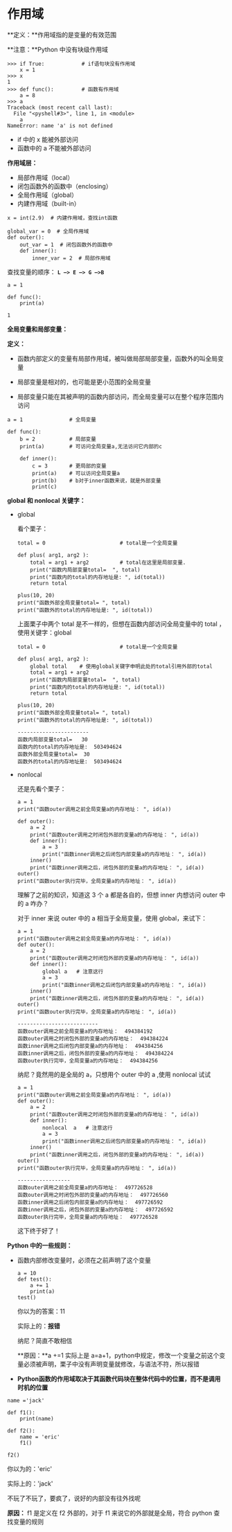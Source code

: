 # 作用域

**定义：**作用域指的是变量的有效范围

**注意：**Python 中没有块级作用域

```
>>> if True:            # if语句块没有作用域
    x = 1   
>>> x
1
>>> def func():         # 函数有作用域
    a = 8   
>>> a
Traceback (most recent call last):
  File "<pyshell#3>", line 1, in <module>
    a
NameError: name 'a' is not defined
```

+ if 中的 x 能被外部访问
+ 函数中的 a 不能被外部访问

**作用域层：**

+ 局部作用域（local）
+ 闭包函数外的函数中（enclosing）
+ 全局作用域（global）
+ 内建作用域（built-in）

```
x = int(2.9)  # 内建作用域，查找int函数

global_var = 0  # 全局作用域
def outer():
    out_var = 1  # 闭包函数外的函数中
    def inner():
        inner_var = 2  # 局部作用域
```

查找变量的顺序： **`L –> E –> G –>B`** 

```
a = 1

def func():
    print(a)

1
```

**全局变量和局部变量：**

**定义：**

+ 函数内部定义的变量有局部作用域，被叫做局部局部变量，函数外的叫全局变量

+ 局部变量是相对的，也可能是更小范围的全局变量

+ 局部变量只能在其被声明的函数内部访问，而全局变量可以在整个程序范围内访问 

```
a = 1               # 全局变量

def func():
    b = 2           # 局部变量
    print(a)        # 可访问全局变量a,无法访问它内部的c

    def inner():
        c = 3       # 更局部的变量
        print(a)    # 可以访问全局变量a
        print(b)    # b对于inner函数来说，就是外部变量
        print(c)
```

**global 和 nonlocal 关键字：**

+ global

  看个栗子：

  ```
  total = 0                        # total是一个全局变量
  
  def plus( arg1, arg2 ):
      total = arg1 + arg2          # total在这里是局部变量.
      print("函数内局部变量total=  ", total)
      print("函数内的total的内存地址是: ", id(total))
      return total
  
  plus(10, 20)
  print("函数外部全局变量total= ", total)
  print("函数外的total的内存地址是: ", id(total))
  ```

  上面栗子中两个 total 是不一样的，但想在函数内部访问全局变量中的 total ，使用关键字：global

  ```
  total = 0                        # total是一个全局变量
  
  def plus( arg1, arg2 ):
      global total    # 使用global关键字申明此处的total引用外部的total
      total = arg1 + arg2          
      print("函数内局部变量total=  ", total)
      print("函数内的total的内存地址是: ", id(total))
      return total
  
  plus(10, 20)
  print("函数外部全局变量total= ", total)
  print("函数外的total的内存地址是: ", id(total))
  
  -----------------------
  函数内局部变量total=   30
  函数内的total的内存地址是:  503494624
  函数外部全局变量total=  30
  函数外的total的内存地址是:  503494624
  ```

+ nonlocal 

  还是先看个栗子：

  ```
  a = 1
  print("函数outer调用之前全局变量a的内存地址： ", id(a))
  
  def outer():
      a = 2
      print("函数outer调用之时闭包外部的变量a的内存地址： ", id(a))
      def inner():
          a = 3
          print("函数inner调用之后闭包内部变量a的内存地址： ", id(a))
      inner()
      print("函数inner调用之后，闭包外部的变量a的内存地址： ", id(a))
  outer()
  print("函数outer执行完毕，全局变量a的内存地址： ", id(a))
  ```

  理解了之前的知识，知道这 3 个 a 都是各自的，但想 inner 内想访问 outer 中的 a 咋办？

  对于 inner 来说 outer 中的 a 相当于全局变量，使用 global，来试下：

  ```
  a = 1
  print("函数outer调用之前全局变量a的内存地址： ", id(a))
  def outer():
      a = 2
      print("函数outer调用之时闭包外部的变量a的内存地址： ", id(a))
      def inner():
          global a   # 注意这行
          a = 3
          print("函数inner调用之后闭包内部变量a的内存地址： ", id(a))
      inner()
      print("函数inner调用之后，闭包外部的变量a的内存地址： ", id(a))
  outer()
  print("函数outer执行完毕，全局变量a的内存地址： ", id(a))
  
  --------------------------
  函数outer调用之前全局变量a的内存地址：  494384192
  函数outer调用之时闭包外部的变量a的内存地址：  494384224
  函数inner调用之后闭包内部变量a的内存地址：  494384256
  函数inner调用之后，闭包外部的变量a的内存地址：  494384224
  函数outer执行完毕，全局变量a的内存地址：  494384256
  ```

  纳尼？竟然用的是全局的 a，只想用个 outer 中的 a ,使用 nonlocal 试试

  ```
  a = 1
  print("函数outer调用之前全局变量a的内存地址： ", id(a))
  def outer():
      a = 2
      print("函数outer调用之时闭包外部的变量a的内存地址： ", id(a))
      def inner():
          nonlocal  a   # 注意这行
          a = 3
          print("函数inner调用之后闭包内部变量a的内存地址： ", id(a))
      inner()
      print("函数inner调用之后，闭包外部的变量a的内存地址： ", id(a))
  outer()
  print("函数outer执行完毕，全局变量a的内存地址： ", id(a))
  
  -----------------
  函数outer调用之前全局变量a的内存地址：  497726528
  函数outer调用之时闭包外部的变量a的内存地址：  497726560
  函数inner调用之后闭包内部变量a的内存地址：  497726592
  函数inner调用之后，闭包外部的变量a的内存地址：  497726592
  函数outer执行完毕，全局变量a的内存地址：  497726528
  ```

  这下终于好了！

**Python 中的一些规则：**

+ 函数内部修改变量时，必须在之前声明了这个变量

  ```
  a = 10
  def test():
      a += 1
      print(a)
  test()
  ```

  你以为的答案：11

  实际上的：**报错**

  纳尼？简直不敢相信

  **原因：**a +=1 实际上是 a=a+1，python中规定，修改一个变量之前这个变量必须被声明，栗子中没有声明变量就修改，与语法不符，所以报错

+  **Python函数的作用域取决于其函数代码块在整体代码中的位置，而不是调用时机的位置** 

  ```
  name ='jack'
  
  def f1():
      print(name)
  
  def f2():
      name = 'eric'
      f1()
  
  f2()
  ```

  你以为的：'eric'

  实际上的：'jack'

  不玩了不玩了，要疯了，说好的内部没有往外找呢

  **原因：** f1 是定义在 f2 外部的，对于 f1 来说它的外部就是全局，符合 python 查找变量的规则